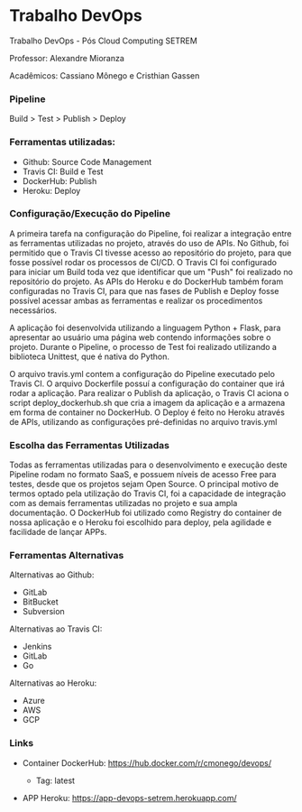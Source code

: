 # Trabalho DevOps
Trabalho DevOps - Pós Cloud Computing SETREM

Professor: Alexandre Mioranza

Acadêmicos: Cassiano Mônego e Cristhian Gassen

### Pipeline

Build > Test > Publish > Deploy

### Ferramentas utilizadas:

- Github: Source Code Management
- Travis CI: Build e Test
- DockerHub: Publish
- Heroku: Deploy

### Configuração/Execução do Pipeline

A primeira tarefa na configuração do Pipeline, foi realizar a integração entre as ferramentas utilizadas no projeto, através do uso de APIs. No Github, foi permitido que o Travis CI tivesse acesso ao repositório do projeto, para que fosse possível rodar os processos de CI/CD. O Travis CI foi configurado para iniciar um Build toda vez que identificar que um "Push" foi realizado no repositório do projeto. As APIs do Heroku e do DockerHub também foram configuradas no Travis CI, para que nas fases de Publish e Deploy fosse possível acessar ambas as ferramentas e realizar os procedimentos necessários.

A aplicação foi desenvolvida utilizando a linguagem Python + Flask, para apresentar ao usuário uma página web contendo informações sobre o projeto. Durante o Pipeline, o processo de Test foi realizado utilizando a biblioteca Unittest, que é nativa do Python.

O arquivo travis.yml contem a configuração do Pipeline executado pelo Travis CI. O arquivo Dockerfile possuí a configuração do container que irá rodar a aplicação. Para realizar o Publish da aplicação, o Travis CI aciona o script deploy_dockerhub.sh que cria a imagem da aplicação e a armazena em forma de container no DockerHub. O Deploy é feito no Heroku através de APIs, utilizando as configurações pré-definidas no arquivo travis.yml

### Escolha das Ferramentas Utilizadas

Todas as ferramentas utilizadas para o desenvolvimento e execução deste Pipeline rodam no formato SaaS, e possuem níveis de acesso Free para testes, desde que os projetos sejam Open Source. O principal motivo de termos optado pela utilização do Travis CI, foi a capacidade de integração com as demais ferramentas utilizadas no projeto e sua ampla documentação. O DockerHub foi utilizado como Registry do container de nossa aplicação e o Heroku foi escolhido para deploy, pela agilidade e facilidade de lançar APPs.

### Ferramentas Alternativas

Alternativas ao Github:

- GitLab
- BitBucket
- Subversion

Alternativas ao Travis CI:

- Jenkins
- GitLab
- Go

Alternativas ao Heroku:

- Azure
- AWS
- GCP

### Links

- Container DockerHub: https://hub.docker.com/r/cmonego/devops/

  - Tag: latest

- APP Heroku: https://app-devops-setrem.herokuapp.com/

